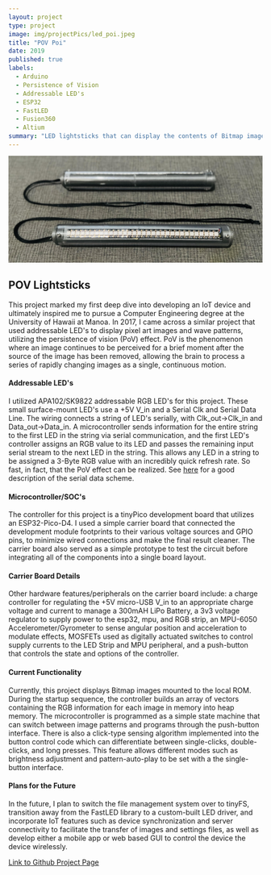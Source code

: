 ```yaml
---
layout: project
type: project
image: img/projectPics/led_poi.jpeg
title: "POV Poi"
date: 2019
published: true
labels:
  - Arduino
  - Persistence of Vision
  - Addressable LED's
  - ESP32
  - FastLED
  - Fusion360
  - Altium
summary: "LED lightsticks that can display the contents of Bitmap images as they move through space by leveraging the Persistence of Vision effect"
---
```


<img width="750px" class="rounded float-start pe-4" src="/img/projectPics/lightSticks.jpg">

## POV Lightsticks
This project marked my first deep dive into developing an IoT device and ultimately inspired me to pursue a Computer Engineering degree at the University of Hawaii at Manoa. In 2017, I came across a similar project that used addressable LED's to display pixel art images and wave patterns, utilizing the persistence of vision (PoV) effect. PoV is the phenomenon where an image continues to be perceived for a brief moment after the source of the image has been removed, allowing the brain to process a series of rapidly changing images as a single, continuous motion.

#### Addressable LED's
I utilized APA102/SK9822 addressable RGB LED's for this project. These small surface-mount LED's use a +5V V_in and a Serial Clk and Serial Data Line. The wiring connects a string of LED's serially, with Clk_out->Clk_in and Data_out->Data_in. A microcontroller sends information for the entire string to the first LED in the string via serial communication, and the first LED's controller assigns an RGB value to its LED and passes the remaining input serial stream to the next LED in the string.  This allows any LED in a string to be assigned a 3-Byte RGB value with an incredibly quick refresh rate.  So fast, in fact, that the PoV effect can be realized.  See [here](https://cpldcpu.wordpress.com/2014/11/30/understanding-the-apa102-superled/) for a good description of the serial data scheme.

#### Microcontroller/SOC's
The controller for this project is a tinyPico development board that utilizes an ESP32-Pico-D4. I used a simple carrier board that connected the development module footprints to their various voltage sources and GPIO pins, to minimize wired connections and make the final result cleaner. The carrier board also served as a simple prototype to test the circuit before integrating all of the components into a single board layout.

#### Carrier Board Details
Other hardware features/peripherals on the carrier board include: a charge controller for regulating the +5V micro-USB V_in to an appropriate charge voltage and current to manage a 300mAH LiPo Battery, a 3v3 voltage regulator to supply power to the esp32, mpu, and RGB strip, an MPU-6050 Accelerometer/Gyrometer to sense angular position and acceleration to modulate effects, MOSFETs used as digitally actuated switches to control supply currents to the LED Strip and MPU peripheral, and a push-button that controls the state and options of the controller.

#### Current Functionality
Currently, this project displays Bitmap images mounted to the local ROM. During the startup sequence, the controller builds an array of vectors containing the RGB information for each image in memory into heap memory. The microcontroller is programmed as a simple state machine that can switch between image patterns and programs through the push-button interface. There is also a click-type sensing algorithm implemented into the button control code which can differentiate between single-clicks, double-clicks, and long presses.  This feature allows different modes such as brightness adjustment and pattern-auto-play to be set with a the single-button interface. 

#### Plans for the Future
In the future, I plan to switch the file management system over to tinyFS, transition away from the FastLED library to a custom-built LED driver, and incorporate IoT features such as device synchronization and server connectivity to facilitate the transfer of images and settings files, as well as develop either a mobile app or web based GUI to control the device the device wirelessly.

[Link to Github Project Page](https://github.com/CalebMueller-UH/pov-poi)
